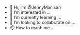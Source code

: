 - 👋 Hi, I’m @JennyManisan
- 👀 I’m interested in ...
- 🌱 I’m currently learning ...
- 💞️ I’m looking to collaborate on ...
- 📫 How to reach me ...

<!---
JennyManisan/JennyManisan is a ✨ special ✨ repository because its `README.md` (this file) appears on your GitHub profile.
You can click the Preview link to take a look at your changes.
--->

